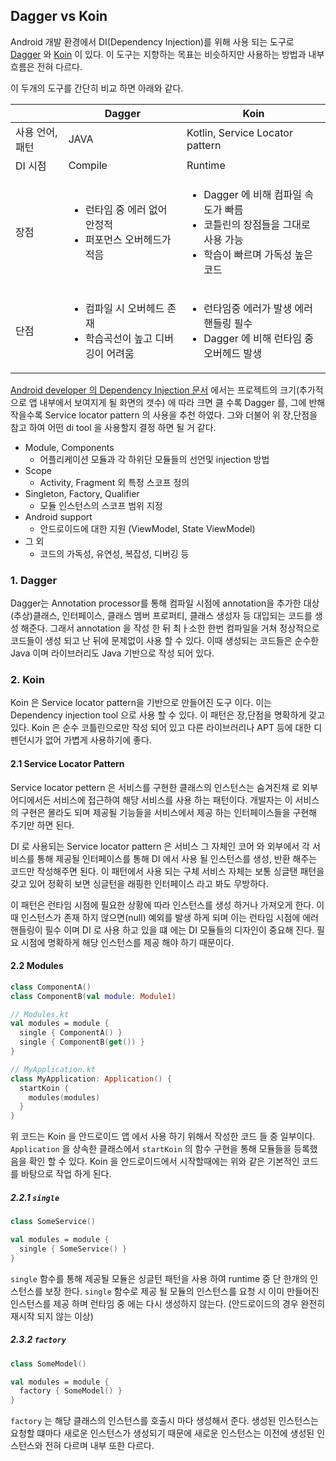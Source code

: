 ## Dagger vs Koin 

Android 개발 환경에서 DI(Dependency Injection)를 위해 사용 되는 도구로 [Dagger](https://dagger.dev/dev-guide/android.html) 와 [Koin](https://insert-koin.io/) 이 있다. 이 도구는 지향하는 목표는 비슷하지만 사용하는 방법과 내부 흐름은 전혀 다르다. 

이 두개의 도구를 간단히 비교 하면 아래와 같다. 

||Dagger|Koin|
|---|---|---|
|사용 언어, 패턴|JAVA|Kotlin, Service Locator pattern|
|DI 시점|Compile|Runtime|
|장점|<ul> <li>런타임 중 에러 없어 안정적</li> <li>퍼포먼스 오버헤드가 적음</li> </ul>|<ul> <li>Dagger 에 비해 컴파일 속도가 빠름</li> <li>코틀린의 장점들을 그대로 사용 가능</li> <li>학습이 빠르며 가독성 높은 코드</li> </ul>|
|단점|<ul> <li>컴파일 시 오버헤드 존재</li> <li>학습곡선이 높고 디버깅이 어려움</li> </ul>|<ul> <li>런타임중 에러가 발생 에러 핸들링 필수</li> <li>Dagger 에 비해 런타임 중 오버헤드 발생</li> </ul>|

[Android developer 의 Dependency Injection 문서](https://developer.android.com/training/dependency-injection#choosing-right-di-tool) 에서는 프로젝트의 크기(추가적으로 앱 내부에서 보여지게 될 화면의 갯수) 에 따라 크면 클 수록 Dagger 를, 그에 반해 작을수록 Service locator pattern 의 사용을 추천 하였다. 그와 더불어 위 장,단점을 참고 하여 어떤 di tool 을 사용할지 결정 하면 될 거 같다. 

- Module, Components
  - 어플리케이션 모듈과 각 하위단 모듈들의 선언및 injection 방법
- Scope
  - Activity, Fragment 외 특정 스코프 정의 
- Singleton, Factory, Qualifier
  - 모듈 인스턴스의 스코프 범위 지정 
- Android support
  - 안드로이드에 대한 지원 (ViewModel, State ViewModel)
- 그 외
  - 코드의 가독성, 유연성, 복잡성, 디버깅 등 

### 1. Dagger 

Dagger는 Annotation processor를 통해 컴파일 시점에 annotation을 추가한 대상 (추상)클래스, 인터페이스, 클래스 멤버 프로퍼티, 클래스 생성자 등 대입되는 코드를 생성 해준다. 그래서 annotation 을 작성 한 뒤 최ㅏ소한 한번 컴파일을 거쳐 정상적으로 코드들이 생성 되고 난 뒤에 문제없이 사용 할 수 있다. 이때 생성되는 코드들은 순수한 Java 이며 라이브러리도 Java 기반으로 작성 되어 있다. 

### 2. Koin

Koin 은 Service locator pattern을 기반으로 만들어진 도구 이다. 이는 Dependency injection tool 으로 사용 할 수 있다. 이 패턴은 장,단점을 명확하게 갖고 있다. Koin 은 순수 코틀린으로만 작성 되어 있고 다른 라이브러리나 APT 등에 대한 디펜던시가 없어 가볍게 사용하기에 좋다. 

#### 2.1 Service Locator Pattern

Service locator pettern 은 서비스를 구현한 클래스의 인스턴스는 숨겨진채 로 외부 어디에서든 서비스에 접근하여 해당 서비스를 사용 하는 패턴이다. 개발자는 이 서비스의 구현은 몰라도 되며 제공될 기능들을 서비스에서 제공 하는 인터페이스들을 구현해 주기만 하면 된다. 

DI 로 사용되는 Service locator pattern 은 서비스 그 자체인 코어 와 외부에서 각 서비스를 통해 제공될 인터페이스를 통해 DI 에서 사용 될 인스턴스를 생성, 반환 해주는 코드만 작성해주면 된다. 이 패턴에서 사용 되는 구체 서비스 자체는 보통 싱글탠 패턴을 갖고 있어 정확히 보면 싱글턴을 래핑한 인터페이스 라고 봐도 무방하다. 

이 패턴은 런타임 시점에 필요한 상황에 따라 인스턴스를 생성 하거나 가져오게 한다. 이 때 인스턴스가 존재 하지 않으면(null) 예외를 발생 하게 되며 이는 런타임 시점에 에러핸들링이 필수 이며 DI 로 사용 하고 있을 떄 에는 DI 모듈들의 디자인이 중요해 진다. 필요 시점에 명확하게 해당 인스턴스를 제공 해야 하기 때문이다. 

#### 2.2 Modules 

```kotlin
class ComponentA()
class ComponentB(val module: Module1)

// Modules.kt
val modules = module {
  single { ComponentA() }
  single { ComponentB(get()) }
}

// MyApplication.kt
class MyApplication: Application() {
  startKoin {
    modules(modules)
  }
}
```

위 코드는 Koin 을 안드로이드 앱 에서 사용 하기 위해서 작성한 코드 들 중 일부이다. `Application` 을 상속한 클래스에서 `startKoin` 의 함수 구현을 통해 모듈들을 등록했음을 확인 할 수 있다. Koin 을 안드로이드에서 시작할때에는 위와 같은 기본적인 코드를 바탕으로 작업 하게 된다. 

##### 2.2.1 `single`

```kotlin
class SomeService() 

val modules = module {
  single { SomeService() } 
}
```

`single` 함수를 통해 제공될 모듈은 싱글턴 패턴을 사용 하여 runtime 중 단 한개의 인스턴스를 보장 한다. `single` 함수로 제공 될 모듈의 인스턴스를 요청 시 이미 만들어진 인스턴스를 제공 하며 런타임 중 에는 다시 생성하지 않는다. (안드로이드의 경우 완전히 재시작 되지 않는 이상) 

##### 2.3.2 `factory` 

```kotlin
class SomeModel() 

val modules = module {
  factory { SomeModel() }
}
```

`factory` 는 해당 클래스의 인스턴스를 호출시 마다 생성해서 준다. 생성된 인스턴스는 요청할 떄마다 새로운 인스턴스가 생성되기 때문에 새로운 인스턴스는 이전에 생성된 인스턴스와 전혀 다르며 내부 또한 다르다. 


